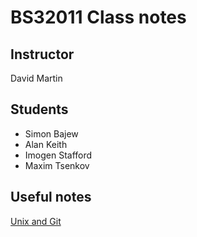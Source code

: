# BS32011 Class notes

## Instructor

David Martin

## Students

* Simon Bajew
* Alan Keith
* Imogen Stafford
* Maxim Tsenkov

## Useful notes

[Unix and Git](shell_and_git.md)